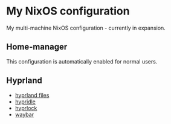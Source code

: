 # My NixOS configuration

My multi-machine NixOS configuration - currently in expansion.

## Home-manager

This configuration is automatically enabled for normal users.

## Hyprland

- [hyprland files](./desktop//hyprland)
- [hypridle](./desktop/hyprland/hypridle/default.nix)
- [hyprlock](./desktop/hyprland/hyprlock/default.nix)
- [waybar](./desktop/hyprland/waybar/default.nix)
